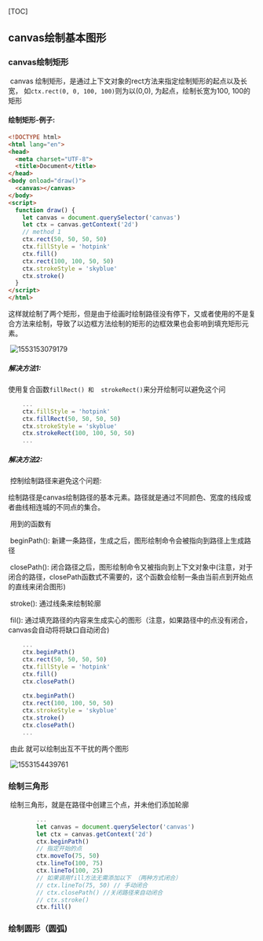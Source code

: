 [TOC]

## canvas绘制基本图形

### canvas绘制矩形

​	canvas 绘制矩形，是通过上下文对象的rect方法来指定绘制矩形的起点以及长宽， 如`ctx.rect(0, 0, 100, 100)`则为以(0,0), 为起点，绘制长宽为100, 100的矩形

#### 绘制矩形-例子:

```html
<!DOCTYPE html>
<html lang="en">
<head>
  <meta charset="UTF-8">
  <title>Document</title>
</head>
<body onload="draw()">
  <canvas></canvas>
</body>
<script>
  function draw() {
    let canvas = document.querySelector('canvas')
    let ctx = canvas.getContext('2d')
    // method 1
    ctx.rect(50, 50, 50, 50)
    ctx.fillStyle = 'hotpink'
    ctx.fill()
    ctx.rect(100, 100, 50, 50)
    ctx.strokeStyle = 'skyblue'
    ctx.stroke()
  }
</script>
</html>
```

​	这样就绘制了两个矩形，但是由于绘画时绘制路径没有停下，又或者使用的不是复合方法来绘制，导致了以边框方法绘制的矩形的边框效果也会影响到填充矩形元素。

​	![1553153079179](C:\Users\Administrator\AppData\Roaming\Typora\typora-user-images\1553153079179.png)

##### 解决方法1:

​	使用复合函数`fillRect() 和  strokeRect()`来分开绘制可以避免这个问	

```javascript
	...
    ctx.fillStyle = 'hotpink'
    ctx.fillRect(50, 50, 50, 50)
    ctx.strokeStyle = 'skyblue'
    ctx.strokeRect(100, 100, 50, 50)
    ...
```

##### 解决方法2:

​	控制绘制路径来避免这个问题:

​	绘制路径是canvas绘制路径的基本元素。路径就是通过不同颜色、宽度的线段或者曲线相连城的不同点的集合。

​	用到的函数有

​	beginPath(): 新建一条路径，生成之后，图形绘制命令会被指向到路径上生成路径

​	closePath(): 闭合路径之后，图形绘制命令又被指向到上下文对象中(注意，对于闭合的路径，closePath函数式不需要的，这个函数会绘制一条由当前点到开始点的直线来闭合图形)

​	stroke(): 通过线条来绘制轮廓

​	fil(): 通过填充路径的内容来生成实心的图形（注意，如果路径中的点没有闭合，canvas会自动将将缺口自动闭合)	

```javascript
  	...
  	ctx.beginPath()
    ctx.rect(50, 50, 50, 50)
    ctx.fillStyle = 'hotpink'
    ctx.fill()
    ctx.closePath()
    
    ctx.beginPath()
    ctx.rect(100, 100, 50, 50)
    ctx.strokeStyle = 'skyblue'
    ctx.stroke()
    ctx.closePath()
    ...
```

​	由此 就可以绘制出互不干扰的两个图形

​	![1553154439761](C:\Users\Administrator\AppData\Roaming\Typora\typora-user-images\1553154439761.png)	

### 绘制三角形

​	绘制三角形，就是在路径中创建三个点，并未他们添加轮廓	

```javascript
		...
		let canvas = document.querySelector('canvas')
		let ctx = canvas.getContext('2d')
		ctx.beginPath()
		// 指定开始的点
		ctx.moveTo(75, 50)
		ctx.lineTo(100, 75)
		ctx.lineTo(100, 25)
		// 如果调用fill方法无需添加以下 （两种方式闭合）
		// ctx.lineTo(75, 50) // 手动闭合
		// ctx.closePath() //关闭路径来自动闭合
		// ctx.stroke()
		ctx.fill()
```

### 绘制圆形（圆弧)

